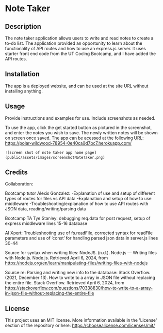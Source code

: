 # Note Taker 

## Description
The note taker application allows users to write and read notes to create a to-do list. The application provided an opportunity to learn about the functionality of API routes and how to use an express.js server. It uses starter front end code from the UT Coding Bootcamp, and I have added the API routes.


## Installation

The app is a deployed website, and can be used at the site URL without installing anything.

## Usage

Provide instructions and examples for use. Include screenshots as needed.

To use the app, click the get started button as pictured in the screenshot, and enter the notes you wish to save.  The newly written notes will be shown on screen once saved. The app can be acessed at the following URL: https://polar-wildwood-78954-0e40ca0d7bc7.herokuapp.com/

    ![screen shot of note taker app home page](public/assets/images/screenshotNoteTaker.png)


## Credits

Collaboration:

Bootcamp tutor Alexis Gonzalez: 
-Explanation of use and setup of different types of routes for files vs API data
-Explanation and setup of how to use middleware
-Troubleshooting/explanation of how to use API routes with JSON data, reading/writing/parsing data

Bootcamp TA Tye Stanley: debugging req.data for post request, setup of express middleware lines 15-16 database

AI Xpert:
Troubleshooting use of fs.readFile, corrected syntax for readFile parameters and use of ‘const’ for handling parsed json data in server.js lines 30-44

Source for syntax when writing files:
NodeJS. (n.d.). Node.js — Writing files with Node.js. Node.js. Retrieved April 6, 2024, from https://nodejs.org/en/learn/manipulating-files/writing-files-with-nodejs

Source re: Parsing and writing new info to the database:
Stack Overflow. (2021, December 13). How to write to a array in JSON file without replacing the entire file. Stack Overflow. Retrieved April 6, 2024, from https://stackoverflow.com/questions/70338830/how-to-write-to-a-array-in-json-file-without-replacing-the-entire-file



## License

This project uses an MIT license. More information available in the 'License' section of the repository or here: https://choosealicense.com/licenses/mit/ 
